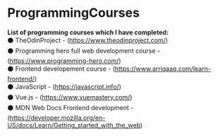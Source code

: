 # ProgrammingCourses
<b>List of programming courses which I have completed:</b> <br>
⚫ TheOdinProject - (https://www.theodinproject.com/) <br>
⚫ Programming hero full web development course - (https://www.programming-hero.com/) <br>
⚫ Frontend developement course - (https://www.arriqaaq.com/learn-frontend/) <br>
⚫ JavaScript - (https://javascript.info/)<br>
⚫ Vue.js - (https://www.vuemastery.com/) <br>
⚫ MDN Web Docs Frontend development - (https://developer.mozilla.org/en-US/docs/Learn/Getting_started_with_the_web) <br/>
<br>

